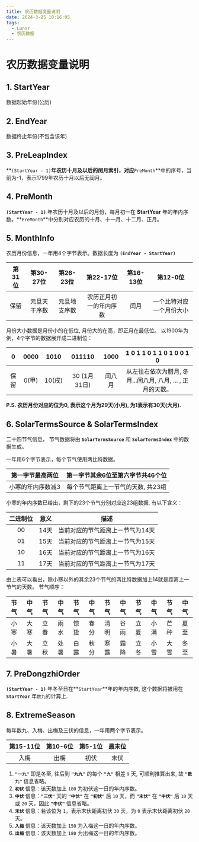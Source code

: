 ```yaml
---
title: 农历数据变量说明
date: 2024-3-25 10:16:05
tags:
  - Lunar
  - 农历数据
---
```


# 农历数据变量说明

## 1. StartYear

数据起始年份(公历)

## 2. EndYear

数据终止年份(不包含该年)

## 3. PreLeapIndex

**`(StartYear - 1)`**年农历十月及以后的闰月索引，对应**`PreMonth`**中的序号，当前为-1，表示1799年农历十月以后无闰月。

## 4. PreMonth

**`(StartYear - 1)`** 年农历十月及以后的月份，每月初一在 **StartYear** 年的年内序数。**`PreMonth`**中分别对应农历的十月、十一月、十二月、正月。

## 5. MonthInfo

农历月份信息，一年用4个字节表示。数据长度为 **`(EndYear - StartYear)`**

| 第31位 |  第30-27位   |  第26-23位   |       第22-17位        | 第16-13位 |         第12-0位         |
| :----: | :----------: | :----------: | :--------------------: | :-------: | :----------------------: |
|  保留  | 元旦天干序数 | 元旦地支序数 | 农历正月初一的年内序数 |   闰月    | 一个比特对应一个月份大小 |

月份大小数据是月份小的在低位, 月份大的在高，即正月在最低位。
以1900年为例，4个字节的数据展开成二进制位：

|  0   | 0000  |  1010  |    011110    |  1000  | 1 0 1 1 0 1 1 0 1 0 0 1 0           |
| :--: | :---: | :----: | :----------: | :----: | :-------------------------------------------: |
| 保留 | 0(甲) | 10(戌) | 30 (1月31日) | 闰八月 | 从左往右依次为腊月, 冬月...闰八月, 八月, ... , 正月的天数。 |

**P.S. 农历月份对应的位为0, 表示这个月为29天(小月), 为1表示有30天(大月).** 

## 6. SolarTermsSource & SolarTermsIndex

二十四节气信息， 节气数据将由 **`SolarTermsSource`** 和 **`SolarTermsIndex`** 中的数据生成。

一年用6个字节表示，每个节气使用两比特数据。

| 第一字节最高两位  | 第一字节其余6位至第六字节共46个位  |
| :---------------: | :--------------------------------: |
| 小寒的年内序数减3 | 每个节气距离上一节气的天数, 共23组 |

小寒的年内序数已给出，剩下的23个节气分别对应这23组数据, 有以下含义：

| 二进制位 | 意义 |               描述               |
| :------: | :--: | :------------------------------: |
|    00    | 14天 | 当前对应的节气距离上一节气为14天 |
|    01    | 15天 | 当前对应的节气距离上一节气为15天 |
|    10    | 16天 | 当前对应的节气距离上一节气为16天 |
|    11    | 17天 | 当前对应的节气距离上一节气为17天 |

由上表可以看出，除小寒以外的其余23个节气的两比特数据加上14就是距离上一节气的天数。
节气顺序：

| 节气 | 中气 | 节气 | 中气 | 节气 | 中气 | 节气 | 中气 | 节气 | 中气 | 节气 | 中气 |
| :--: | :--: | :--: | :--: | :--: | :--: | :--: | :--: | :--: | :--: | :--: | :--: |
| 小寒 | 大寒 | 立春 | 雨水 | 惊蛰 | 春分 | 清明 | 谷雨 | 立夏 | 小满 | 芒种 | 夏至 |
| 小暑 | 大暑 | 立秋 | 处暑 | 白露 | 秋分 | 寒露 | 霜降 | 立冬 | 小雪 | 大雪 | 冬至 |

## 7. PreDongzhiOrder

**`(StartYear - 1)`** 年冬至日在**`StartYear`**年的年内序数, 这个数据将被用在 **`StartYear`** 年`数九`的计算上.

## 8. ExtremeSeason

每年数九、入梅、出梅及三伏的信息，一年用两个字节表示。

| 第15-11位 | 第10-6位 | 第5-1位 | 最末位 |
| :-------: | :------: | :-----: | :----: |
|   入梅    |   出梅   |  初伏   |  末伏  |

1. **`"一九"`** 即是冬至, 往后到 **`"九九"`** 的每个 **`"九"`** 相差 `9` 天, 可顺利推算出来, 故 **`"数九"`** 信息省略。
2. **`初伏`** 信息：该天数加上 `180` 为初伏这一日的年内序数。
3. **`中伏`** 信息：**`"三伏"`** 天的 **`"中伏"`** 在 **`"初伏"`** 后 `10` 天，而 **`"末伏"`** 在 **`"中伏"`** 后 `10` 天或 `20` 天，因此 **`"中伏"`** 信息省略。
4. **`末伏`** 信息：若该位为 `1`，表示末伏距离初伏 `30` 天，为 `0` 表示末伏距离初伏 `20` 天。
5. **`入梅`** 信息：该天数加上 `150` 为入梅这一日的年内序数。
6. **`出梅`** 信息：该天数加上 `180` 为出梅这一日的年内序数。
